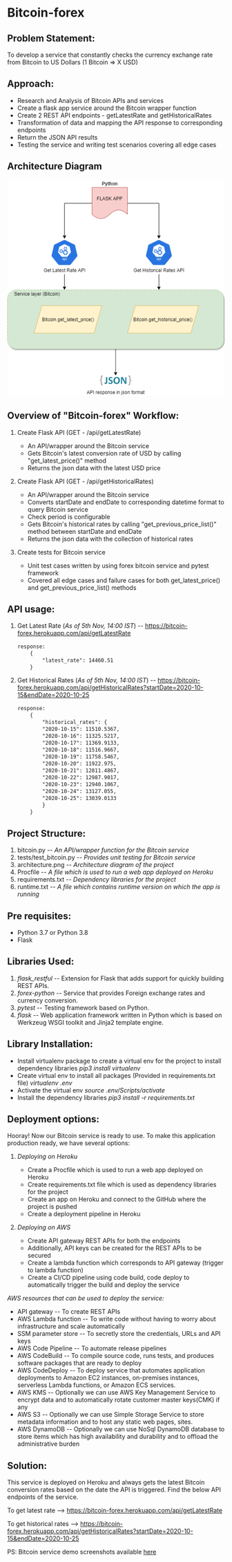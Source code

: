 # Bitcoin-forex #

Problem Statement:
------------------------------------------------------------------------------------
To develop a service that constantly checks the currency exchange rate from Bitcoin to US Dollars (1 Bitcoin => X USD)


Approach:
------------------------------------------------------------------------------------

* Research and Analysis of Bitcoin APIs and services
* Create a flask app service around the Bitcoin wrapper function
* Create 2 REST API endpoints - getLatestRate and getHistoricalRates
* Transformation of data and mapping the API response to corresponding endpoints
* Return the JSON API results
* Testing the service and writing test scenarios covering all edge cases


Architecture Diagram
--------------------------------------------------------------------------------------

![Alt text](/architecture.png?raw=true "Architecture Diagram")


Overview of "Bitcoin-forex" Workflow:
------------------------------------------------------------------------------------

1. Create Flask API (GET - /api/getLatestRate)
    * An API/wrapper around the Bitcoin service
    * Gets Bitcoin's latest conversion rate of USD by calling "get_latest_price()" method
    * Returns the json data with the latest USD price
    
2. Create Flask API (GET - /api/getHistoricalRates)
    * An API/wrapper around the Bitcoin service
	* Converts startDate and endDate to corresponding datetime format to query Bitcoin service
	* Check period is configurable
    * Gets Bitcoin's historical rates by calling "get_previous_price_list()" method between startDate and endDate
    * Returns the json data with the collection of historical rates
	
3. Create tests for Bitcoin service
    * Unit test cases written by using forex bitcoin service and pytest framework
    * Covered all edge cases and failure cases for both get_latest_price() and get_previous_price_list() methods
	
	
	
API usage:
--------------------------------------------------------------------------------------
1. Get Latest Rate (*As of 5th Nov, 14:00 IST*) -- https://bitcoin-forex.herokuapp.com/api/getLatestRate

	```
	response:
		{
			"latest_rate": 14460.51
		}
	```

2. Get Historical Rates (*As of 5th Nov, 14:00 IST*) -- https://bitcoin-forex.herokuapp.com/api/getHistoricalRates?startDate=2020-10-15&endDate=2020-10-25

	```
	response:
		{
		    "historical_rates": {
			"2020-10-15": 11510.5367,
			"2020-10-16": 11325.5217,
			"2020-10-17": 11369.9133,
			"2020-10-18": 11516.9667,
			"2020-10-19": 11758.5467,
			"2020-10-20": 11922.975,
			"2020-10-21": 12811.4867,
			"2020-10-22": 12987.9017,
			"2020-10-23": 12940.1067,
			"2020-10-24": 13127.055,
			"2020-10-25": 13039.0133
		    }
		}
	```
	
Project Structure:
--------------------------------------------------------------------------------------

1. bitcoin.py -- _An API/wrapper function for the Bitcoin service_
2. tests/test_bitcoin.py -- _Provides unit testing for Bitcoin service_
3. architecture.png -- _Architecture diagram of the project_
4. Procfile -- _A file which is used to run a web app deployed on Heroku_
5. requirements.txt -- _Dependency libraries for the project_
6. runtime.txt -- _A file which contains runtime version on which the app is running_


Pre requisites:
---------------------------------------------------------------------------------------

* Python 3.7 or Python 3.8
* Flask


Libraries Used:
---------------------------------------------------------------------------------------

1. _flask_restful_ -- Extension for Flask that adds support for quickly building REST APIs.
2. _forex-python_ -- Service that provides Foreign exchange rates and currency conversion.
3. _pytest_ -- Testing framework based on Python.
4. _flask_ -- Web application framework written in Python which is based on Werkzeug WSGI toolkit and Jinja2 template engine.


Library Installation:
------------------------------------------------------------------------------------
* Install virtualenv package to create a virtual env for the project to install dependency libraries
	_pip3 install virtualenv_
* Create virtual env to install all packages (Provided in requirements.txt file)
	_virtualenv .env_
* Activate the virtual env
	_source .env/Scripts/activate_
* Install the dependency libraries
	_pip3 install -r requirements.txt_


Deployment options:
---------------------------------------------------------------------------------------

Hooray! Now our Bitcoin service is ready to use. To make this application production ready, we have several options:
1. _Deploying on Heroku_
	* Create a Procfile which is used to run a web app deployed on Heroku
	* Create requirements.txt file which is used as dependency libraries for the project
	* Create an app on Heroku and connect to the GitHub where the project is pushed
	* Create a deployment pipeline in Heroku
	
2. _Deploying on AWS_
	* Create API gateway REST APIs for both the endpoints
	* Additionally, API keys can be created for the REST APIs to be secured
	* Create a lambda function which corresponds to API gateway (trigger to lambda function)
	* Create a CI/CD pipeline using code build, code deploy to automatically trigger the build and deploy the service
	
_AWS resources that can be used to deploy the service:_
* API gateway -- To create REST APIs
* AWS Lambda function -- To write code without having to worry about infrastructure and scale automatically
* SSM parameter store -- To secretly store the credentials, URLs and API keys
* AWS Code Pipeline -- To automate release pipelines
* AWS CodeBuild -- To compile source code, runs tests, and produces software packages that are ready to deploy
* AWS CodeDeploy -- To deploy service that automates application deployments to Amazon EC2 instances, on-premises instances, serverless Lambda functions, or Amazon ECS services.
* AWS KMS -- Optionally we can use AWS Key Management Service to encrypt data and to automatically rotate customer master keys(CMK) if any
* AWS S3 -- Optionally we can use Simple Storage Service to store metadata information and to host any static web pages, sites.
* AWS DynamoDB -- Optionally we can use NoSql DynamoDB database to store items which has high availability and durability and to offload the administrative burden



Solution:
---------------------------------------------------------------------------------------

This service is deployed on Heroku and always gets the latest Bitcoin conversion rates based on the date the API is triggered. Find the below API endpoints of the service.

To get latest rate --> https://bitcoin-forex.herokuapp.com/api/getLatestRate

To get historical rates --> https://bitcoin-forex.herokuapp.com/api/getHistoricalRates?startDate=2020-10-15&endDate=2020-10-25


PS: Bitcoin service demo screenshots available [here](/demo_screenshots/README.md)
